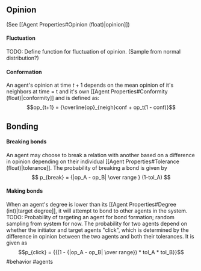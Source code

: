 ## Opinion
(See [[Agent Properties#Opinion (float)|opinion]])
#### Fluctuation
TODO: Define function for fluctuation of opinion.
(Sample from normal distribution?)

#### Conformation
An agent's opinion at time $t + 1$ depends on the mean opinion of it's neighbors at time = t and it's own [[Agent Properties#Conformity (float)|conformity]] and is defined as: 
$$op_{t+1} = {\overline{op}_{neigh}conf + op_t(1 - conf)}$$

## Bonding
#### Breaking bonds
An agent may choose to break a relation with another based on a difference in opinion depending on their individual [[Agent Properties#Tolerance (float)|tolerance]]. The probability of breaking a bond is given by
$$
p_{break} = {|op_A - op_B| \over range } (1-tol_A)
$$

#### Making bonds
When an agent's degree is lower than its [[Agent Properties#Degree (int)|target degree]], it will attempt to bond to other agents in the system.
TODO: Probability of targeting an agent for bond formation; random sampling from system for now.
The probability for two agents depend on whether the initiator and target agents "click", which is determined by the difference in opinion between the two agents and both their tolerances. It is given as
$$p_{click} = {{(1 - {|op_A - op_B| \over range}) * tol_A * tol_B}}$$
#behavior #agents